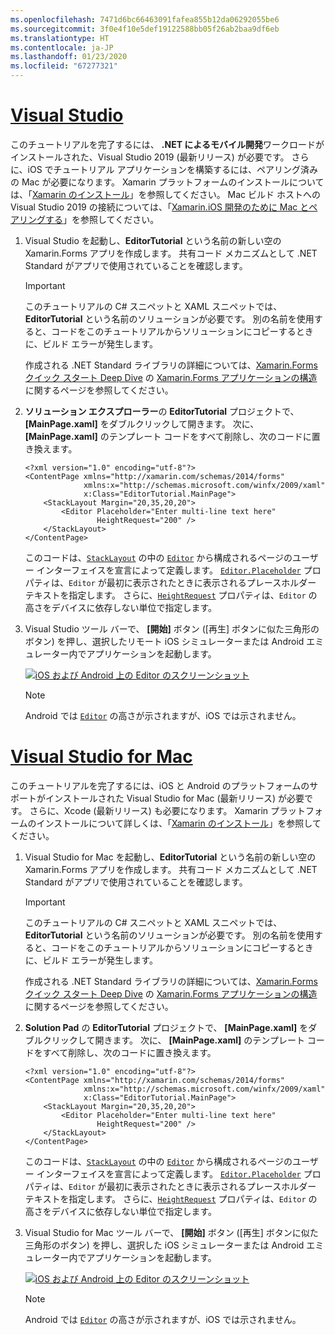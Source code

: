 ```yaml
---
ms.openlocfilehash: 7471d6bc66463091fafea855b12da06292055be6
ms.sourcegitcommit: 3f0e4f10e5def19122588bb05f26ab2baa9df6eb
ms.translationtype: HT
ms.contentlocale: ja-JP
ms.lasthandoff: 01/23/2020
ms.locfileid: "67277321"
---
```

# <a name="visual-studiotabvswin"></a>[Visual Studio](#tab/vswin)

このチュートリアルを完了するには、 **.NET によるモバイル開発**ワークロードがインストールされた、Visual Studio 2019 (最新リリース) が必要です。 さらに、iOS でチュートリアル アプリケーションを構築するには、ペアリング済みの Mac が必要になります。 Xamarin プラットフォームのインストールについては、「[Xamarin のインストール](~/get-started/installation/index.md)」を参照してください。 Mac ビルド ホストへの Visual Studio 2019 の接続については、「[Xamarin.iOS 開発のために Mac とペアリングする](~/ios/get-started/installation/windows/connecting-to-mac/index.md)」を参照してください。

1. Visual Studio を起動し、**EditorTutorial** という名前の新しい空の Xamarin.Forms アプリを作成します。 共有コード メカニズムとして .NET Standard がアプリで使用されていることを確認します。

    > [!IMPORTANT]
    > このチュートリアルの C# スニペットと XAML スニペットでは、**EditorTutorial** という名前のソリューションが必要です。 別の名前を使用すると、コードをこのチュートリアルからソリューションにコピーするときに、ビルド エラーが発生します。

    作成される .NET Standard ライブラリの詳細については、[Xamarin.Forms クイック スタート Deep Dive](~/get-started/first-app/index.md) の [Xamarin.Forms アプリケーションの構造](~/get-started/first-app/index.md)に関するページを参照してください。

1. **ソリューション エクスプローラー**の **EditorTutorial** プロジェクトで、 **[MainPage.xaml]** をダブルクリックして開きます。 次に、 **[MainPage.xaml]** のテンプレート コードをすべて削除し、次のコードに置き換えます。

    ```xaml
    <?xml version="1.0" encoding="utf-8"?>
    <ContentPage xmlns="http://xamarin.com/schemas/2014/forms"
                 xmlns:x="http://schemas.microsoft.com/winfx/2009/xaml"
                 x:Class="EditorTutorial.MainPage">
        <StackLayout Margin="20,35,20,20">
            <Editor Placeholder="Enter multi-line text here"
                    HeightRequest="200" />
        </StackLayout>
    </ContentPage>
    ```

    このコードは、[`StackLayout`](xref:Xamarin.Forms.StackLayout) の中の [`Editor`](xref:Xamarin.Forms.Editor) から構成されるページのユーザー インターフェイスを宣言によって定義します。 [`Editor.Placeholder`](xref:Xamarin.Forms.Editor.Placeholder) プロパティは、`Editor` が最初に表示されたときに表示されるプレースホルダー テキストを指定します。 さらに、[`HeightRequest`](xref:Xamarin.Forms.VisualElement) プロパティは、`Editor` の高さをデバイスに依存しない単位で指定します。

1. Visual Studio ツール バーで、 **[開始]** ボタン ([再生] ボタンに似た三角形のボタン) を押し、選択したリモート iOS シミュレーターまたは Android エミュレーター内でアプリケーションを起動します。

    [![iOS および Android 上の Editor のスクリーンショット](../images/create-editor.png "プレースホルダー テキストを含む Editor")](../images/create-editor-large.png#lightbox "プレースホルダー テキストを含む Editor")

    > [!NOTE]
    > Android では [`Editor`](xref:Xamarin.Forms.Editor) の高さが示されますが、iOS では示されません。

# <a name="visual-studio-for-mactabvsmac"></a>[Visual Studio for Mac](#tab/vsmac)

このチュートリアルを完了するには、iOS と Android のプラットフォームのサポートがインストールされた Visual Studio for Mac (最新リリース) が必要です。 さらに、Xcode (最新リリース) も必要になります。 Xamarin プラットフォームのインストールについて詳しくは、「[Xamarin のインストール](~/get-started/installation/index.md)」を参照してください。

1. Visual Studio for Mac を起動し、**EditorTutorial** という名前の新しい空の Xamarin.Forms アプリを作成します。 共有コード メカニズムとして .NET Standard がアプリで使用されていることを確認します。

    > [!IMPORTANT]
    > このチュートリアルの C# スニペットと XAML スニペットでは、**EditorTutorial** という名前のソリューションが必要です。 別の名前を使用すると、コードをこのチュートリアルからソリューションにコピーするときに、ビルド エラーが発生します。

    作成される .NET Standard ライブラリの詳細については、[Xamarin.Forms クイック スタート Deep Dive](~/get-started/first-app/index.md) の [Xamarin.Forms アプリケーションの構造](~/get-started/first-app/index.md)に関するページを参照してください。

1. **Solution Pad** の **EditorTutorial** プロジェクトで、 **[MainPage.xaml]** をダブルクリックして開きます。 次に、 **[MainPage.xaml]** のテンプレート コードをすべて削除し、次のコードに置き換えます。

    ```xaml
    <?xml version="1.0" encoding="utf-8"?>
    <ContentPage xmlns="http://xamarin.com/schemas/2014/forms"
                 xmlns:x="http://schemas.microsoft.com/winfx/2009/xaml"
                 x:Class="EditorTutorial.MainPage">
        <StackLayout Margin="20,35,20,20">
            <Editor Placeholder="Enter multi-line text here"
                    HeightRequest="200" />
        </StackLayout>
    </ContentPage>
    ```

    このコードは、[`StackLayout`](xref:Xamarin.Forms.StackLayout) の中の [`Editor`](xref:Xamarin.Forms.Editor) から構成されるページのユーザー インターフェイスを宣言によって定義します。 [`Editor.Placeholder`](xref:Xamarin.Forms.Editor.Placeholder) プロパティは、`Editor` が最初に表示されたときに表示されるプレースホルダー テキストを指定します。 さらに、[`HeightRequest`](xref:Xamarin.Forms.VisualElement) プロパティは、`Editor` の高さをデバイスに依存しない単位で指定します。

1. Visual Studio for Mac ツール バーで、 **[開始]** ボタン ([再生] ボタンに似た三角形のボタン) を押し、選択した iOS シミュレーターまたは Android エミュレーター内でアプリケーションを起動します。

    [![iOS および Android 上の Editor のスクリーンショット](../images/create-editor.png "プレースホルダー テキストを含む Editor")](../images/create-editor-large.png#lightbox "プレースホルダー テキストを含む Editor")

    > [!NOTE]
    > Android では [`Editor`](xref:Xamarin.Forms.Editor) の高さが示されますが、iOS では示されません。
